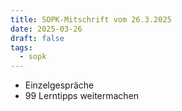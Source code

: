 ```yaml
---
title: SOPK-Mitschrift vom 26.3.2025
date: 2025-03-26
draft: false
tags:
  - sopk
---
```

* Einzelgespräche
* 99 Lerntipps weitermachen
